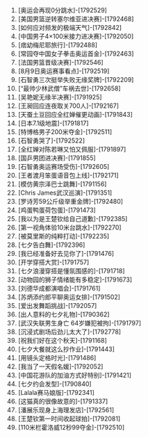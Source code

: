 
1. [奥运会再现0分跳水]-[1792529]
1. [美国男篮逆转塞尔维亚进决赛]-[1792468]
1. [如何应对频发的极端天气]-[1792842]
1. [中国男子4×100米接力进决赛]-[1792050]
1. [痞幼梅尼耶旅行]-[1792488]
1. [常园夺中国女子拳击奥运首金]-[1792463]
1. [法国男篮晋级决赛]-[1792546]
1. [8月9日奥运赛事看点]-[1792519]
1. [石智勇三次挺举失败无缘奖牌]-[1792209]
1. [“最帅少林武僧”车祸去世]-[1792658]
1. [吴艳妮无缘半决赛]-[1791925]
1. [王昶回应连夜取关700人]-[1792167]
1. [天蚕土豆回应全红婵催更动画]-[1791843]
1. [日本7.1级地震]-[1791817]
1. [特博格男子200米夺金]-[1792511]
1. [石智勇哭了]-[1792522]
1. [全红婵对陈若琳又怕又佩服]-[1791897]
1. [国乒男团进决赛]-[1791855]
1. [石智勇奥运赛场受伤]-[1792605]
1. [王者渡月笨蛋语音包上线]-[1792171]
1. [模仿黄宗泽巴士跳舞]-[1791156]
1. [Chris James武汉巡演]-[1791351]
1. [罗诗芳59公斤级举重金牌]-[1792480]
1. [鸡蛋鸭蛋荷包蛋]-[1791473]
1. [我以为是王楚钦给自己道歉]-[1792385]
1. [第一视角体验10米台跳水]-[1792270]
1. [被莫里斯的纯粹打动]-[1792235]
1. [七夕告白舞]-[1792396]
1. [我已经准备好去见你了]-[1791476]
1. [开学穿搭大赏]-[1791757]
1. [七夕浪漫穿搭是懂氛围感的]-[1791718]
1. [动物园的狮子情绪能有多稳定]-[1791673]
1. [刘德华成都演唱会]-[1791761]
1. [苏炳添约郎平聊奥运女排]-[1791502]
1. [爱出发舞蹈挑战]-[1792057]
1. [出人意料的七夕礼物]-[1790362]
1. [武汉失联男生身亡 64岁嫌犯被拘]-[1791797]
1. [沉浸式剧场后劲儿太大了]-[1792778]
1. [祝我们好在这个秋天]-[1791168]
1. [七夕大餐就这么抄作业]-[1791443]
1. [用镜头定格时光]-[1791486]
1. [我当了一天假名媛]-[1792052]
1. [中国花游队的加油方式好特别]-[1791421]
1. [七夕约会发型]-[1790840]
1. [Lalala赛马娘版]-[1792341]
1. [这猫真的很像故意的]-[1791337]
1. [潘展乐现身上海理发店]-[1792561]
1. [王楚钦第一时间收起球拍]-[1792081]
1. [110米栏霍洛威12秒99夺金]-[1792510]